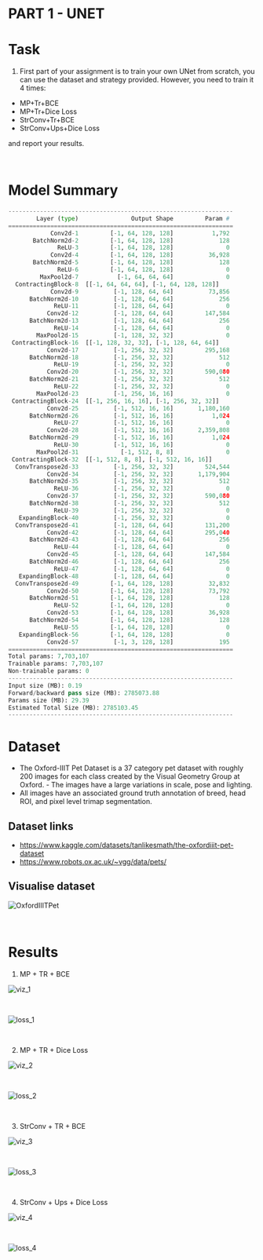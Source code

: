 # PART 1 - UNET

# Task

1. First part of your assignment is to train your own UNet from scratch, you can use the dataset and strategy provided. However, you need to train it 4 times:

- MP+Tr+BCE
- MP+Tr+Dice Loss
- StrConv+Tr+BCE
- StrConv+Ups+Dice Loss

and report your results.

<br>

# Model Summary 

```python
----------------------------------------------------------------
        Layer (type)               Output Shape         Param #
================================================================
            Conv2d-1         [-1, 64, 128, 128]           1,792
       BatchNorm2d-2         [-1, 64, 128, 128]             128
              ReLU-3         [-1, 64, 128, 128]               0
            Conv2d-4         [-1, 64, 128, 128]          36,928
       BatchNorm2d-5         [-1, 64, 128, 128]             128
              ReLU-6         [-1, 64, 128, 128]               0
         MaxPool2d-7           [-1, 64, 64, 64]               0
  ContractingBlock-8  [[-1, 64, 64, 64], [-1, 64, 128, 128]]               0
            Conv2d-9          [-1, 128, 64, 64]          73,856
      BatchNorm2d-10          [-1, 128, 64, 64]             256
             ReLU-11          [-1, 128, 64, 64]               0
           Conv2d-12          [-1, 128, 64, 64]         147,584
      BatchNorm2d-13          [-1, 128, 64, 64]             256
             ReLU-14          [-1, 128, 64, 64]               0
        MaxPool2d-15          [-1, 128, 32, 32]               0
 ContractingBlock-16  [[-1, 128, 32, 32], [-1, 128, 64, 64]]               0
           Conv2d-17          [-1, 256, 32, 32]         295,168
      BatchNorm2d-18          [-1, 256, 32, 32]             512
             ReLU-19          [-1, 256, 32, 32]               0
           Conv2d-20          [-1, 256, 32, 32]         590,080
      BatchNorm2d-21          [-1, 256, 32, 32]             512
             ReLU-22          [-1, 256, 32, 32]               0
        MaxPool2d-23          [-1, 256, 16, 16]               0
 ContractingBlock-24  [[-1, 256, 16, 16], [-1, 256, 32, 32]]               0
           Conv2d-25          [-1, 512, 16, 16]       1,180,160
      BatchNorm2d-26          [-1, 512, 16, 16]           1,024
             ReLU-27          [-1, 512, 16, 16]               0
           Conv2d-28          [-1, 512, 16, 16]       2,359,808
      BatchNorm2d-29          [-1, 512, 16, 16]           1,024
             ReLU-30          [-1, 512, 16, 16]               0
        MaxPool2d-31            [-1, 512, 8, 8]               0
 ContractingBlock-32  [[-1, 512, 8, 8], [-1, 512, 16, 16]]               0
  ConvTranspose2d-33          [-1, 256, 32, 32]         524,544
           Conv2d-34          [-1, 256, 32, 32]       1,179,904
      BatchNorm2d-35          [-1, 256, 32, 32]             512
             ReLU-36          [-1, 256, 32, 32]               0
           Conv2d-37          [-1, 256, 32, 32]         590,080
      BatchNorm2d-38          [-1, 256, 32, 32]             512
             ReLU-39          [-1, 256, 32, 32]               0
   ExpandingBlock-40          [-1, 256, 32, 32]               0
  ConvTranspose2d-41          [-1, 128, 64, 64]         131,200
           Conv2d-42          [-1, 128, 64, 64]         295,040
      BatchNorm2d-43          [-1, 128, 64, 64]             256
             ReLU-44          [-1, 128, 64, 64]               0
           Conv2d-45          [-1, 128, 64, 64]         147,584
      BatchNorm2d-46          [-1, 128, 64, 64]             256
             ReLU-47          [-1, 128, 64, 64]               0
   ExpandingBlock-48          [-1, 128, 64, 64]               0
  ConvTranspose2d-49         [-1, 64, 128, 128]          32,832
           Conv2d-50         [-1, 64, 128, 128]          73,792
      BatchNorm2d-51         [-1, 64, 128, 128]             128
             ReLU-52         [-1, 64, 128, 128]               0
           Conv2d-53         [-1, 64, 128, 128]          36,928
      BatchNorm2d-54         [-1, 64, 128, 128]             128
             ReLU-55         [-1, 64, 128, 128]               0
   ExpandingBlock-56         [-1, 64, 128, 128]               0
           Conv2d-57          [-1, 3, 128, 128]             195
================================================================
Total params: 7,703,107
Trainable params: 7,703,107
Non-trainable params: 0
----------------------------------------------------------------
Input size (MB): 0.19
Forward/backward pass size (MB): 2785073.88
Params size (MB): 29.39
Estimated Total Size (MB): 2785103.45
----------------------------------------------------------------
```

# Dataset

- The Oxford-IIIT Pet Dataset is a 37 category pet dataset with roughly 200 images for each class created by the Visual Geometry Group at Oxford. - The images have a large variations in scale, pose and lighting. 
- All images have an associated ground truth annotation of breed, head ROI, and pixel level trimap segmentation.

## Dataset links

- https://www.kaggle.com/datasets/tanlikesmath/the-oxfordiiit-pet-dataset
- https://www.robots.ox.ac.uk/~vgg/data/pets/


## Visualise dataset

![OxfordIIITPet](../../Results/Session%2018/oxford_data.png)

<br>

# Results

1. MP + TR + BCE

![viz_1](../../Results/Session%2018/v1.png)

<br>

![loss_1](../../Results/Session%2018/l1.png)

<br>

2. MP + TR + Dice Loss

![viz_2](../../Results/Session%2018/v2.png)

<br>

![loss_2](../../Results/Session%2018/l2.png)

<br>

3. StrConv + TR + BCE

![viz_3](../../Results/Session%2018/v3.png)

<br>

![loss_3](../../Results/Session%2018/l3.png)

<br>

4. StrConv + Ups + Dice Loss

![viz_4](../../Results/Session%2018/v4.png)

<br>

![loss_4](../../Results/Session%2018/l4.png)

<br>